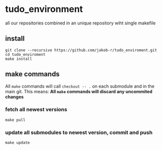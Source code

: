 tudo_environment
===============

all our repositories combined in an unique repository wiht single makefile

install
-------
```
git clone --recursive https://github.com/jakob-r/tudo_enviroment.git
cd tudo_enviroment
make install
```

make commands
-------------
All `make` commands will call `checkout -- .` on each submodule and in the main git.
This means: **All `make` commands will discard any uncommited changes**

### fetch all newest versions
```
make pull
```

### update all submodules to newest version, commit and push
```
make update
```
